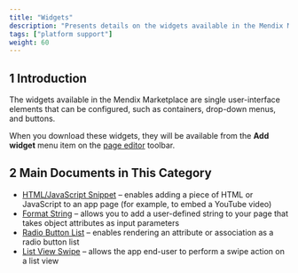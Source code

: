 ```yaml
---
title: "Widgets"
description: "Presents details on the widgets available in the Mendix Marketplace."
tags: ["platform support"]
weight: 60
---
```


## 1 Introduction

The widgets available in the Mendix Marketplace are single user-interface elements that can be configured, such as containers, drop-down menus, and buttons.

When you download these widgets, they will be available from the **Add widget** menu item on the [page editor](/refguide/page) toolbar.

## 2 Main Documents in This Category

* [HTML/JavaScript Snippet](html-javascript-snippet) – enables adding a piece of HTML or JavaScript to an app page (for example, to embed a YouTube video)
* [Format String](format-string) – allows you to add a user-defined string to your page that takes object attributes as input parameters
* [Radio Button List](radio-button-list) – enables rendering an attribute or association as a radio button list
* [List View Swipe](list-view-swipe) – allows the app end-user to perform a swipe action on a list view
